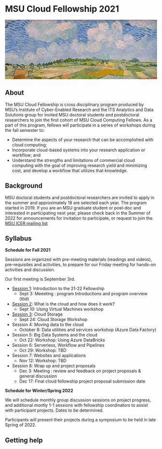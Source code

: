 # MSU Cloud Fellowship 2021

![Ebene_bei_Auvers_van_Gogh_1890](img/cropped_cloud_painting_Vincent_van_Gogh_Ebene_bei_Auvers_1890_Neue_Pinakothek_Munich.jpg)

## About

The MSU Cloud Fellowship is cross disciplinary program produced by MSU’s Institute of Cyber-Enabled Research and the ITS Analytics and Data Solutions group for invited MSU doctoral students and postdoctoral researchers to join the first cohort of MSU Cloud Computing Fellows.  As a part of this program, fellows will participate in a series of workshops during the fall semester to:

  * Determine the aspects of your research that can be accomplished with cloud computing;
  * Incorporate cloud-based systems into your research application or workflow; and
  * Understand the strengths and limitations of commercial cloud computing with the goal of improving research yield and minimizing cost, and develop a workflow that utilizes that knowledge.
 

## Background

MSU doctoral students and postdoctoral researchers are invited to apply in the summer and approximately 18 are selected each year.  The program started in 2019.   If you are an MSU graduate student or post-doc and interested in participating next year, please check back in the Summer of 2022 for announcements for invitation to participate, or request to join the [MSU ICER mailing list](https://icer.msu.edu/getting-latest-hpcc-updates)
  
## Syllabus 

**Schedule for Fall 2021**

Sessions are organized with pre-meeting materials (readings and videos), pre-requisites and activities, to prepare for our Friday meeting for hands-on activities and discussion.  

Our first meeting is September 3rd.  

 * [Session 1](session_introduction): Introduction to the 21-22 Fellowship
     * Sept 3: Meeeting : program tntroductions and program overview (tbd)
 * [Session 2](session_how_to_cloud): What is the cloud and how does it work?
    * Sept 10: Using Virtual Machines workshop 
 * [Session 3](session_cloud_storage): Cloud Storage
    * Sept 24: Cloud Storage Workshop 
 * Session 4: Moving data to the cloud
    * October 8: Data utilities and services workshop (Azure Data Factory)
 * Session 5: Big Data Systems and the cloud
    * Oct 22: Workshop: Using Azure DataBricks
 * Session 6: Serverless, Workflow and Pipelines
    * Oct 29: Workshop: TBD
 * Session 7: Websites and applications
    * Nov 12: Workshop: TBD
 * Session 8: Wrap up and project proposals
    * Dec 3: Meeting : review and feedback on project proposals & general discussion
    * Dec 17: Final cloud fellowship project proposal submission date

**Schedule for Winter/Spring 2022**

We will schedule monthly group discussion sessions on project progress, and additional montly 1-1 sessions with fellowship coordinators to assist with participant projects. Dates to be determined. 

Participants will present their projects during a symposium to be held in late Spring of 2022.  

## Getting help 
